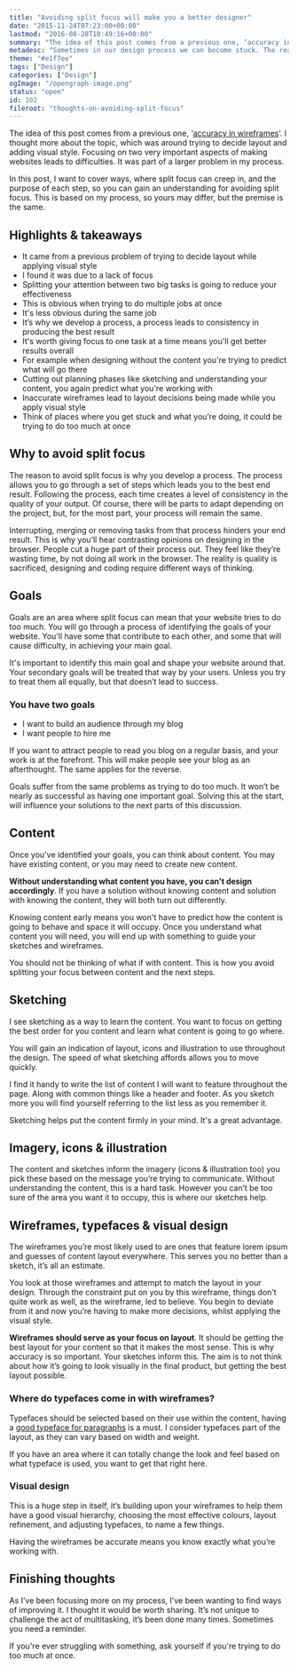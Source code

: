 ```yaml
---
title: "Avoiding split focus will make you a better designer"
date: "2015-11-24T07:23:00+00:00"
lastmod: "2016-08-28T10:49:16+00:00"
summary: "The idea of this post comes from a previous one, ‘accuracy in wireframes’. I thought more about the topic, which was around trying to decide layout and  adding visual style. Focusing on two very important aspects of making websites leads to difficulties. It was part of a larger problem in my process.In this post I want to cover ways, where split focus can creep in, and the purpose of each step, so you can gain understanding for avoiding split focus. This is based on my process, so yours may differ, but the premise is the same."
metadesc: "Sometimes in our design process we can become stuck. The reason for this may be down to focusing on too many things."
theme: "#e1f7ee"
tags: ["Design"]
categories: ["Design"]
ogImage: "/opengraph-image.png"
status: "open"
id: 102
fileroot: "thoughts-on-avoiding-split-focus"
---
```


The idea of this post comes from a previous one, ‘[accuracy in wireframes](/blog/accuracy-in-wireframes)’. I thought more about the topic, which was around trying to decide layout and  adding visual style. Focusing on two very important aspects of making websites leads to difficulties. It was part of a larger problem in my process.

In this post, I want to cover ways, where split focus can creep in, and the purpose of each step, so you can gain an understanding for avoiding split focus. This is based on my process, so yours may differ, but the premise is the same. 

## Highlights & takeaways
- It came from a previous problem of trying to decide layout while applying visual style
- I found it was due to a lack of focus
- Splitting your attention between two big tasks is going to reduce your effectiveness
- This is obvious when trying to do multiple jobs at once
- It's less obvious during the same job
- It’s why we develop a process, a process leads to consistency in producing the best result
- It's worth giving focus to one task at a time means you'll get better results overall
- For example when designing without the content you're trying to predict what will go there
- Cutting out planning phases like sketching and understanding your content, you again predict what you're working with
- Inaccurate wireframes lead to layout decisions being made while you apply visual style
- Think of places where you get stuck and what you’re doing, it could be trying to do too much at once

## Why to avoid split focus
The reason to avoid split focus is why you develop a process. The process allows you to go through a set of steps which leads you to the best end result. Following the process, each time creates a level of consistency in the quality of your output. Of course, there will be parts to adapt depending on the project, but, for the most part, your process will remain the same. 

Interrupting, merging or removing tasks from that process hinders your end result. This is why you’ll hear contrasting opinions on designing in the browser. People cut a huge part of their process out. They feel like they’re wasting time, by not doing all work in the browser. The reality is quality is sacrificed, designing and coding require different ways of thinking.

## Goals
Goals are an area where split focus can mean that your website tries to do too much. You will go through a process of identifying the goals of your website. You'll have some that contribute to each other, and some that will cause difficulty, in achieving your main goal.

It's important to identify this main goal and shape your website around that. Your secondary goals will be treated that way by your users. Unless you try to treat them all equally, but that doesn’t lead to success.

### You have two goals
- I want to build an audience through my blog
- I want people to hire me

If you want to attract people to read you blog on a regular basis, and your work is at the forefront. This will make people see your blog as an afterthought. The same applies for the reverse.

Goals suffer from the same problems as trying to do too much. It won’t be nearly as successful as having one important goal. Solving this at the start, will influence your solutions to the next parts of this discussion.

## Content
Once you've identified your goals, you can think about content. You may have existing content, or you may need to create new content.

**Without understanding what content you have, you can't design accordingly**. If you have a solution without knowing content and solution with knowing the content, they will both turn out differently. 

Knowing content early means you won't have to predict how the content is going to behave and space it will occupy. Once you understand what content you will need, you will end up with something to guide your sketches and wireframes. 

You should not be thinking of what if with content. This is how you avoid splitting your focus between content and the next steps.

## Sketching
I see sketching as a way to learn the content. You want to focus on getting the best order for you content and learn what content is going to go where.

You will gain an indication of layout, icons and illustration to use throughout the design. The speed of what sketching affords allows you to move quickly.

I find it handy to write the list of content I will want to feature throughout the page. Along with common things like a header and footer. As you sketch more you will find yourself referring to the list less as you remember it. 

Sketching helps put the content firmly in your mind. It's a great advantage.

## Imagery, icons & illustration
The content and sketches inform the imagery (icons & illustration too) you pick these based on the message you’re trying to communicate. Without understanding the content, this is a hard task. However you can’t be too sure of the area you want it to occupy, this is where our sketches help.

## Wireframes, typefaces & visual design
The wireframes you’re most likely used to are ones that feature lorem ipsum and guesses of content layout everywhere. This serves you no better than a sketch, it’s all an estimate.

You look at those wireframes and attempt to match the layout in your design. Through the constraint put on you by this wireframe, things don’t quite work as well, as the wireframe, led to believe. You begin to deviate from it and now you’re having to make more decisions, whilst applying the visual style.

**Wireframes should serve as your focus on layout**. It should be getting the best layout for your content so that it makes the most sense. This is why accuracy is so important. Your sketches inform this. The aim is to not think about how it’s going to look visually in the final product, but getting the best layout possible.

### Where do typefaces come in with wireframes?
Typefaces should be selected based on their use within the content, having a [good typeface for paragraphs](/blog/how-to-choose-a-typeface-for-paragraphs) is a must. I consider typefaces part of the layout, as they can vary based on width and weight. 

If you have an area where it can totally change the look and feel based on what typeface is used, you want to get that right here.

### Visual design
This is a huge step in itself, it’s building upon your wireframes to help them have a good visual hierarchy, choosing the most effective colours, layout refinement, and adjusting typefaces, to name a few things. 

Having the wireframes be accurate means you know exactly what you’re working with.

## Finishing thoughts
As I’ve been focusing more on my process, I’ve been wanting to find ways of improving it. I thought it would be worth sharing. It’s not unique to challenge the act of multitasking, it’s been done many times. Sometimes you need a reminder.

If you're ever struggling with something, ask yourself if you're trying to do too much at once.  
